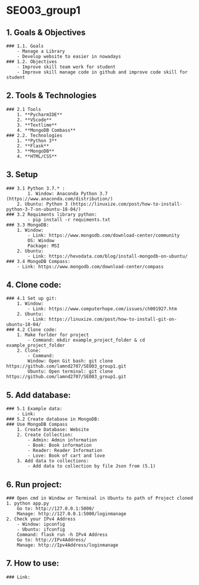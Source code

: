 # SEO03_group1
## 1. Goals & Objectives
	### 1.1. Goals
		- Manage a Library
		- Develop website to easier in nowadays
	### 1.2. Objectives
		- Improve skill team work for student
		- Improve skill manage code in github and improve code skill for student
## 2. Tools & Technologies
	### 2.1 Tools
		1. **PycharmIDE**
		2. **VScode**
		3. **Textlime**
		4. **MongoDB Combass**
	### 2.2. Technologies
		1. **Python 3**
		2. **Flask**
		3. **MongoDB**
		4. **HTML/CSS**
## 3. Setup
	### 3.1 Python 3.7.* :
			1. Window: Anaconda Python 3.7 (https://www.anaconda.com/distribution/)
		2. Ubuntu: Python 3 (https://linuxize.com/post/how-to-install-python-3-7-on-ubuntu-18-04/)
	### 3.2 Requiments library python:
			- pip install -r requiments.txt
	### 3.3 MongoDB:
		1. Window: 
			- Link: https://www.mongodb.com/download-center/community
			OS: Window
			Package: MSI
		2. Ubuntu:
			- Link: https://hevodata.com/blog/install-mongodb-on-ubuntu/
	### 3.4 MongoDB Compass:
		- Link: https://www.mongodb.com/download-center/compass
## 4. Clone code:
	### 4.1 Set up git:
		1. Window:
			- Link: https://www.computerhope.com/issues/ch001927.htm
		2. Ubuntu:
			- Link: https://linuxize.com/post/how-to-install-git-on-ubuntu-18-04/
	### 4.2 Clone code:
		1. Make forlder for project
			- Command: mkdir example_project_folder & cd example_project_folder
		2. Clone:
			- Command:
			Window: Open Git bash: git clone https://github.com/lamnd2707/SEO03_group1.git
			Ubuntu: Open terminal: git clone https://github.com/lamnd2707/SEO03_group1.git
## 5. Add database:
	### 5.1 Example data:
		- Link: 
	### 5.2 Create database in MongoDB:
	### Use MongoDB Compass
		1. Create Database: Website
		2. Create Collection:
			- Admin: Admin information
			- Book: Book information
			- Reader: Reader Information
			- Love: Book of cart and love
		3. Add data to collections:
			- Add data to collection by file Json from (5.1)
## 6. Run project:
	### Open cmd in Window or Terminal in Ubuntu to path of Project cloned
	1. python app.py
		Go to: http://127.0.0.1:5000/
		Manage: http://127.0.0.1:5000/loginmanage
	2. Check your IPv4 Address
		- Window: ipconfig
		- Ubuntu: ifconfig
		Command: flask run -h IPv4 Address
		Go to: http://IPv4Address/
		Manage: http://Ipv4Address/loginmanage
## 7. How to use:
	### Link: 


